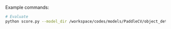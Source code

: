 
Example commands: 
```bash
# Evaluate
python score.py --model_dir /workspace/codes/models/PaddleCV/object_detection/model_0620/best_model/ --data_dir /workspace/datasets/coco/
```
